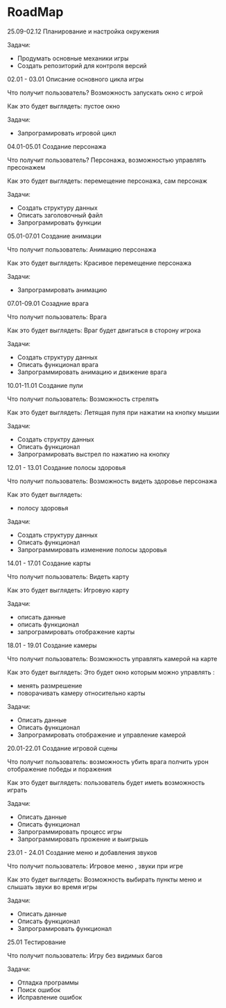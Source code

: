 # RoadMap

25.09-02.12
Планирование и настройка окружения

Задачи:
- Продумать основные механики игры
- Создать репозиторий для контроля версий

02.01 - 03.01
Описание основного цикла игры

Что получит пользователь? 
Возможность запускать окно с игрой

Как это будет выглядеть:
пустое окно

Задачи:
- Запрограмировать игровой цикл

04.01-05.01
Создание персонажа

Что получит пользователь? 
Персонажа, возможностью управлять пресонажем

Как это будет выглядеть: перемещение персонажа, сам персонаж

Задачи:
- Создать структуру данных
- Описать заголовочный файл
- Запрограмировать функции


05.01-07.01
Создание анимации

Что получит пользователь:
Анимацию персонажа

Как это будет выглядеть:
Красивое перемещение персонажа

Задачи:
- Запрограмировать анимацию

07.01-09.01
Созадние врага

Что получит пользователь:
Врага

Как это будет выглядеть:
Враг будет двигаться в сторону игрока

Задачи:
- Создать структуру данных
- Описать функционал врага
- Запрограммировать анимацию и движение врага

10.01-11.01
Создание пули

Что получит пользователь:
Возможность стрелять

Как это будет выглядеть:
Летящая пуля при нажатии на кнопку мышии

Задачи:
- Создать структру данных
- Описать функционал
- Запрограмировать выстрел по нажатию на кнопку

12.01 - 13.01
Создание полосы здоровья

Что получит пользователь:
Возможность видеть здоровье персонажа

Как это будет выглядеть:
- полосу здоровья

Задачи:
- Создать структуру данных
- Описать функционал
- Запрограммировать изменение полосы здоровья

14.01 - 17.01
Создание карты

Что получит пользователь:
Видеть карту 

Как это будет выглядеть:
Игровую карту

Задачи:
- описать данные
- описать функционал
- запрограмировать отображение карты 

18.01 - 19.01
Создание камеры

Что получит пользователь:
Возможность управлять камерой на карте

Как это будет выглядеть:
Это будет окно которым можно управлять :
- менять размрешение
- поворачивать камеру относительно карты

Задачи:
- Описать данные
- Описать функционал
- Запрограмировать отображение и управление камерой


20.01-22.01
Создание игровой сцены

Что получит пользователь:
возможность убить врага
полчить урон
отображение победы и поражения

Как это будет выглядеть:
пользователь будет иметь возможность играть

Задачи:
- Описать данные
- Описать функционал
- Запрограммировать процесс игры
- Запрограммировать прожение и выигрышь

23.01 - 24.01
Создание меню и добавления звуков

Что получит пользователь:
Игровое меню , звуки при игре

Как это будет выглядеть:
Возможность выбирать пункты меню и слышать звуки во время игры

Задачи:
- Описать данные
- Описать функционал
- Запрограмировать функционал

25.01
Тестирование

Что получит пользователь:
Игру без видимых багов

Задачи:
- Отладка программы
- Поиск ошибок
- Исправление ошибок


